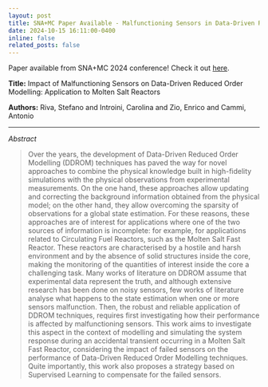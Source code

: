 ```yaml
---
layout: post
title: SNA+MC Paper Available - Malfunctioning Sensors in Data-Driven Reduced Order Modelling
date: 2024-10-15 16:11:00-0400
inline: false
related_posts: false
---
```


Paper available from SNA+MC 2024 conference! Check it out [here](https://doi.org/10.1051/epjconf/202430217003).

**Title:** Impact of Malfunctioning Sensors on Data-Driven Reduced Order Modelling: Application to Molten Salt Reactors

**Authors:** Riva, Stefano and Introini, Carolina and Zio, Enrico and Cammi, Antonio

---

*Abstract*
> Over the years, the development of Data-Driven Reduced Order Modelling (DDROM) techniques has paved the way for novel approaches to combine the physical knowledge built in high-fidelity simulations with the physical observations from experimental measurements. On the one hand, these approaches allow updating and correcting the background information obtained from the physical model; on the other hand, they allow overcoming the sparsity of observations for a global state estimation. For these reasons, these approaches are of interest for applications where one of the two sources of information is incomplete: for example, for applications related to Circulating Fuel Reactors, such as the Molten Salt Fast Reactor. These reactors are characterised by a hostile and harsh environment and by the absence of solid structures inside the core, making the monitoring of the quantities of interest inside the core a challenging task. Many works of literature on DDROM assume that experimental data represent the truth, and although extensive research has been done on noisy sensors, few works of literature analyse what happens to the state estimation when one or more sensors malfunction. Then, the robust and reliable application of DDROM techniques, requires first investigating how their performance is affected by malfunctioning sensors. This work aims to investigate this aspect in the context of modelling and simulating the system response during an accidental transient occurring in a Molten Salt Fast Reactor, considering the impact of failed sensors on the performance of Data-Driven Reduced Order Modelling techniques. Quite importantly, this work also proposes a strategy based on Supervised Learning to compensate for the failed sensors.
